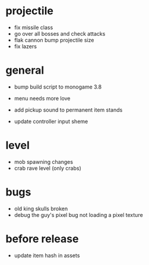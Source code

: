 # projectile

* fix missile class
* go over all bosses and check attacks
* flak cannon bump projectile size
* fix lazers

# general

* bump build script to monogame 3.8

* menu needs more love
* add pickup sound to permanent item stands
* update controller input sheme

# level

* mob spawning changes
* crab rave level (only crabs)

# bugs

* old king skulls broken
* debug the guy's pixel bug not loading a pixel texture

# before release

* update item hash in assets